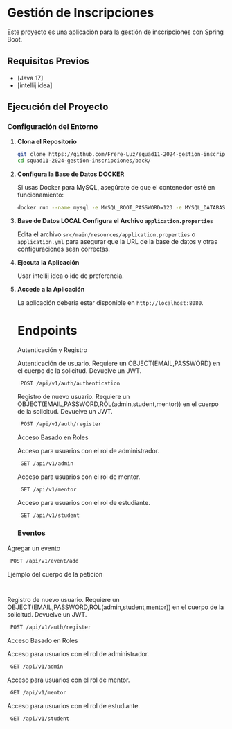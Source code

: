 # Gestión de Inscripciones

Este proyecto es una aplicación para la gestión de inscripciones con Spring Boot.

## Requisitos Previos

- [Java 17]
- [intellij idea]

## Ejecución del Proyecto

### Configuración del Entorno

1. **Clona el Repositorio**

    ```bash
    git clone https://github.com/Frere-Luz/squad11-2024-gestion-inscripciones/new/develop-back-cristian?filename=README.md
    cd squad11-2024-gestion-inscripciones/back/
    ```

2. **Configura la Base de Datos DOCKER**

    Si usas Docker para MySQL, asegúrate de que el contenedor esté en funcionamiento:

    ```bash
    docker run --name mysql -e MYSQL_ROOT_PASSWORD=123 -e MYSQL_DATABASE=squad -p 3306:3306 -d mysql:8
    ```

3. **Base de Datos LOCAL Configura el Archivo `application.properties`**

    Edita el archivo `src/main/resources/application.properties` o `application.yml` para asegurar que la URL de la base de datos y otras configuraciones sean correctas.

4. **Ejecuta la Aplicación**

    Usar intellij idea o ide de preferencia.
  
  
5. **Accede a la Aplicación**

   La aplicación debería estar disponible en `http://localhost:8080`.

   # Endpoints
   
    Autenticación y Registro

 
   Autenticación de usuario. Requiere un OBJECT(EMAIL,PASSWORD) en el cuerpo de la solicitud. Devuelve un JWT.

   ```bash
    POST /api/v1/auth/authentication 
   ```
   Registro de nuevo usuario. Requiere un OBJECT(EMAIL,PASSWORD,ROL(admin,student,mentor))  en el cuerpo de la solicitud. Devuelve un JWT.
   
   ```bash
    POST /api/v1/auth/register
   ```
    
   Acceso Basado en Roles

   Acceso para usuarios con el rol de administrador.
   
   ```bash
    GET /api/v1/admin
   ```

   Acceso para usuarios con el rol de mentor.
    
   ```bash
    GET /api/v1/mentor
   ```
   Acceso para usuarios con el rol de estudiante.

   ```bash
    GET /api/v1/student
   ```
   ### Eventos

Agregar un evento

   ```bash
    POST /api/v1/event/add
   ```
Ejemplo del cuerpo de la peticion
   ```json
       
   ```
Registro de nuevo usuario. Requiere un OBJECT(EMAIL,PASSWORD,ROL(admin,student,mentor))  en el cuerpo de la solicitud. Devuelve un JWT.

   ```bash
    POST /api/v1/auth/register
   ```

Acceso Basado en Roles

Acceso para usuarios con el rol de administrador.

   ```bash
    GET /api/v1/admin
   ```

Acceso para usuarios con el rol de mentor.

   ```bash
    GET /api/v1/mentor
   ```
Acceso para usuarios con el rol de estudiante.

   ```bash
    GET /api/v1/student
   ```